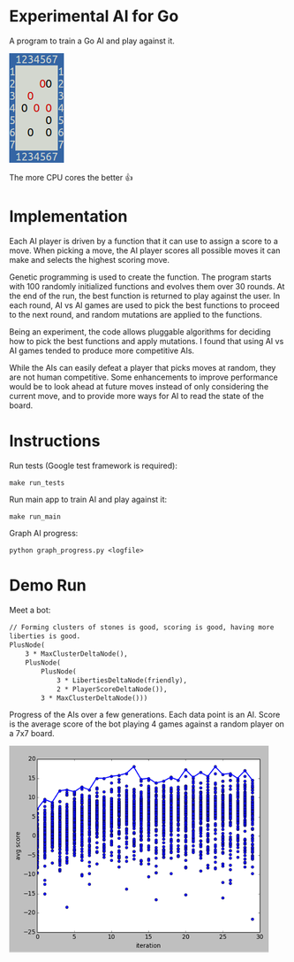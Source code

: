 # Experimental AI for Go

A program to train a Go AI and play against it.

![alt text](/ss.png "go")

The more CPU cores the better :+1:

# Implementation

Each AI player is driven by a function that it can use to assign a score to a move. When picking a move, the AI player scores all possible moves it can make and selects the highest scoring move.

Genetic programming is used to create the function. The program starts with 100 randomly initialized functions and evolves them over 30 rounds. At the end of the run, the best function is returned to play against the user. In each round, AI vs AI games are used to pick the best functions to proceed to the next round, and random mutations are applied to the functions.

Being an experiment, the code allows pluggable algorithms for deciding how to pick the best functions and apply mutations. I found that using AI vs AI games tended to produce more competitive AIs.

While the AIs can easily defeat a player that picks moves at random, they are not human competitive. Some enhancements to improve performance would be to look ahead at future moves instead of only considering the current move, and to provide more ways for AI to read the state of the board.

# Instructions

Run tests (Google test framework is required):

    make run_tests

Run main app to train AI and play against it:

    make run_main

Graph AI progress:

	python graph_progress.py <logfile>

# Demo Run

Meet a bot:

	// Forming clusters of stones is good, scoring is good, having more liberties is good.
	PlusNode(
		3 * MaxClusterDeltaNode(),
		PlusNode(
			PlusNode(
				3 * LibertiesDeltaNode(friendly),
				2 * PlayerScoreDeltaNode()),
			3 * MaxClusterDeltaNode()))


Progress of the AIs over a few generations. Each data point is an AI. Score is the average score of the bot playing 4 games against a random player on a 7x7 board.

![alt text](/example.png "Training progress")
